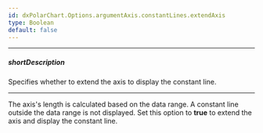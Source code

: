 ```yaml
---
id: dxPolarChart.Options.argumentAxis.constantLines.extendAxis
type: Boolean
default: false
---
```

---
##### shortDescription
Specifies whether to extend the axis to display the constant line.

---
The axis's length is calculated based on the data range. A constant line outside the data range is not displayed. Set this option to **true** to extend the axis and display the constant line.